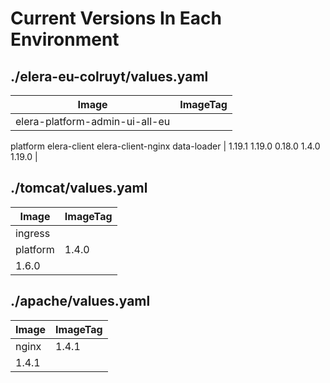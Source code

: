 # Current Versions In Each Environment
## ./elera-eu-colruyt/values.yaml
| Image | ImageTag |
|-------|----------|
| elera-platform-admin-ui-all-eu
platform
elera-client
elera-client-nginx
data-loader | 1.19.1
1.19.0
0.18.0
1.4.0
1.19.0 |
## ./tomcat/values.yaml
| Image | ImageTag |
|-------|----------|
| ingress
platform | 1.4.0
1.6.0 |
## ./apache/values.yaml
| Image | ImageTag |
|-------|----------|
| nginx | 1.4.1
1.4.1 |
